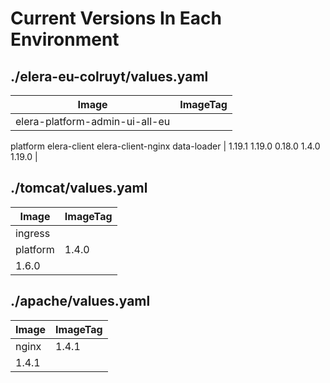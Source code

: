 # Current Versions In Each Environment
## ./elera-eu-colruyt/values.yaml
| Image | ImageTag |
|-------|----------|
| elera-platform-admin-ui-all-eu
platform
elera-client
elera-client-nginx
data-loader | 1.19.1
1.19.0
0.18.0
1.4.0
1.19.0 |
## ./tomcat/values.yaml
| Image | ImageTag |
|-------|----------|
| ingress
platform | 1.4.0
1.6.0 |
## ./apache/values.yaml
| Image | ImageTag |
|-------|----------|
| nginx | 1.4.1
1.4.1 |
